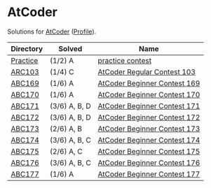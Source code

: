 <!-- SPDX-License-Identifier: X11 -->
# AtCoder

Solutions for [AtCoder](https://atcoder.jp/) ([Profile](https://atcoder.jp/users/jthvai)).

| Directory               | Solved        | Name
| ---                     | ---           | ---
| [Practice](./Practice/) | (1/2) A       | [practice contest](https://atcoder.jp/contests/practice)
| [ARC103](./ARC103/)     | (1/4) C       | [AtCoder Regular Contest 103](https://atcoder.jp/contests/arc103)
| [ABC169](./ABC169/)     | (1/6) A       | [AtCoder Beginner Contest 169](https://atcoder.jp/contests/abc169)
| [ABC170](./ABC170/)     | (1/6) A       | [AtCoder Beginner Contest 170](https://atcoder.jp/contests/abc170)
| [ABC171](./ABC171/)     | (3/6) A, B, D | [AtCoder Beginner Contest 171](https://atcoder.jp/contests/abc171)
| [ABC172](./ABC172/)     | (3/6) A, B, D | [AtCoder Beginner Contest 172](https://atcoder.jp/contests/abc172)
| [ABC173](./ABC173/)     | (2/6) A, B    | [AtCoder Beginner Contest 173](https://atcoder.jp/contests/abc173)
| [ABC174](./ABC174/)     | (3/6) A, B, C | [AtCoder Beginner Contest 174](https://atcoder.jp/contests/abc174)
| [ABC175](./ABC175/)     | (2/6) A, C    | [AtCoder Beginner Contest 175](https://atcoder.jp/contests/abc175)
| [ABC176](./ABC176/)     | (3/6) A, B, C | [AtCoder Beginner Contest 176](https://atcoder.jp/contests/abc176)
| [ABC177](./ABC177/)     | (1/6) A       | [AtCoder Beginner Contest 177](https://atcoder.jp/contests/abc177)
